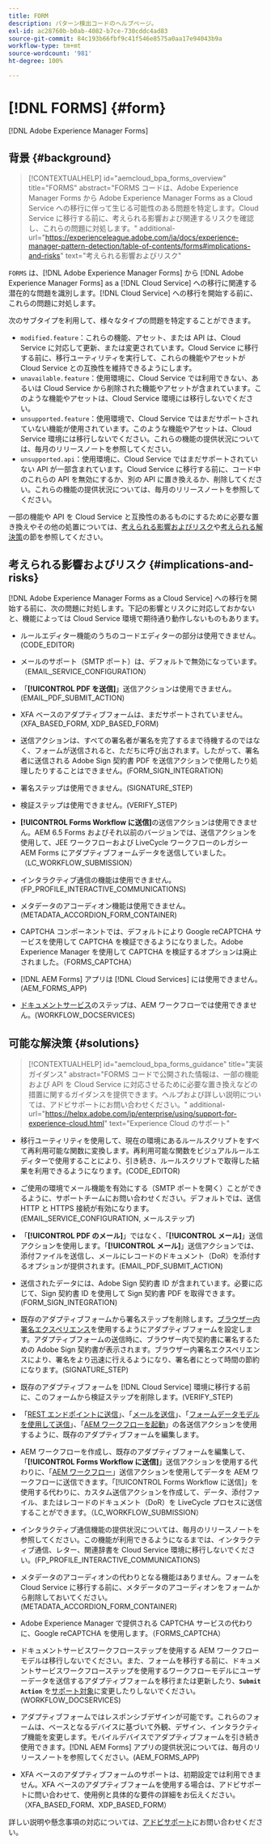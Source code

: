 ```yaml
---
title: FORM
description: パターン検出コードのヘルプページ。
exl-id: ac28760b-b0ab-4082-b7ce-730cddc4ad83
source-git-commit: 84c193b66fbf9c41f546e8575a0aa17e94043b9a
workflow-type: tm+mt
source-wordcount: '981'
ht-degree: 100%

---
```


# [!DNL FORMS] {#form}

[!DNL Adobe Experience Manager Forms]

## 背景 {#background}

>[!CONTEXTUALHELP]
>id="aemcloud_bpa_forms_overview"
>title="FORMS"
>abstract="FORMS コードは、Adobe Experience Manager Forms から Adobe Experience Manager Forms as a Cloud Service への移行に伴って生じる可能性のある問題を特定します。Cloud Service に移行する前に、考えられる影響および関連するリスクを確認し、これらの問題に対処します。"
>additional-url="https://experienceleague.adobe.com/ja/docs/experience-manager-pattern-detection/table-of-contents/forms#implications-and-risks" text="考えられる影響およびリスク"

`FORMS` は、[!DNL Adobe Experience Manager Forms] から [!DNL Adobe Experience Manager Forms] as a [!DNL Cloud Service] への移行に関連する潜在的な問題を識別します。[!DNL Cloud Service] への移行を開始する前に、これらの問題に対処します。

次のサブタイプを利用して、様々なタイプの問題を特定することができます。

* `modified.feature`：これらの機能、アセット、または API は、Cloud Service に対応して更新、または変更されています。Cloud Service に移行する前に、移行ユーティリティを実行して、これらの機能やアセットが Cloud Service との互換性を維持できるようにします。
* `unavailable.feature`：使用環境に、Cloud Service では利用できない、あるいは Cloud Service から削除された機能やアセットが含まれています。このような機能やアセットは、Cloud Service 環境には移行しないでください。
* `unsupported.feature`：使用環境で、Cloud Service ではまだサポートされていない機能が使用されています。このような機能やアセットは、Cloud Service 環境には移行しないでください。これらの機能の提供状況については、毎月のリリースノートを参照してください。
* `unsupported.api`：使用環境に、Cloud Service ではまだサポートされていない API が一部含まれています。Cloud Service に移行する前に、コード中のこれらの API を無効にするか、別の API に置き換えるか、削除してください。これらの機能の提供状況については、毎月のリリースノートを参照してください。

一部の機能や API を Cloud Service と互換性のあるものにするために必要な置き換えやその他の処置については、[考えられる影響およびリスク](#implications-and-risks)や[考えられる解決策](#solutions)の節を参照してください。

## 考えられる影響およびリスク {#implications-and-risks}

[!DNL Adobe Experience Manager Forms as a Cloud Service] への移行を開始する前に、次の問題に対処します。下記の影響とリスクに対応しておかないと、機能によっては Cloud Service 環境で期待通り動作しないものもあります。

* ルールエディター機能のうちのコードエディターの部分は使用できません。(CODE_EDITOR)

* メールのサポート（SMTP ポート）は、デフォルトで無効になっています。（EMAIL_SERVICE_CONFIGURATION）

* 「**[!UICONTROL PDF を送信]**」送信アクションは使用できません。(EMAIL_PDF_SUBMIT_ACTION)

* XFA ベースのアダプティブフォームは、まだサポートされていません。(XFA_BASED_FORM, XDP_BASED_FORM)

* 送信アクションは、すべての署名者が署名を完了するまで待機するのではなく、フォームが送信されると、ただちに呼び出されます。したがって、署名者に送信される Adobe Sign 契約書 PDF を送信アクションで使用したり処理したりすることはできません。(FORM_SIGN_INTEGRATION)

* 署名ステップは使用できません。(SIGNATURE_STEP)

* 検証ステップは使用できません。(VERIFY_STEP)

* **[!UICONTROL Forms Workflow に送信]**&#x200B;の送信アクションは使用できません。AEM 6.5 Forms およびそれ以前のバージョンでは、送信アクションを使用して、JEE ワークフローおよび LiveCycle ワークフローのレガシー AEM Forms にアダプティブフォームデータを送信していました。（LC_WORKFLOW_SUBMISSION）

* インタラクティブ通信の機能は使用できません。(FP_PROFILE_INTERACTIVE_COMMUNICATIONS)

* メタデータのアコーディオン機能は使用できません。(METADATA_ACCORDION_FORM_CONTAINER)

* CAPTCHA コンポーネントでは、デフォルトにより Google reCAPTCHA サービスを使用して CAPTCHA を検証できるようになりました。Adobe Experience Manager を使用して CAPTCHA を検証するオプションは廃止されました。（FORMS_CAPTCHA）

* [!DNL AEM Forms] アプリは [!DNL Cloud Services] には使用できません。(AEM_FORMS_APP)

* [ドキュメントサービス](https://experienceleague.adobe.com/ja/docs/experience-manager-65/content/forms/install-aem-forms/osgi-installation/install-configure-document-services#deployment-topology)のステップは、AEM ワークフローでは使用できません。(WORKFLOW_DOCSERVICES)

## 可能な解決策 {#solutions}

>[!CONTEXTUALHELP]
>id="aemcloud_bpa_forms_guidance"
>title="実装ガイダンス"
>abstract="FORMS コードで公開された情報は、一部の機能および API を Cloud Service に対応させるために必要な置き換えなどの措置に関するガイダンスを提供できます。ヘルプおよび詳しい説明については、アドビサポートにお問い合わせください。"
>additional-url="https://helpx.adobe.com/jp/enterprise/using/support-for-experience-cloud.html" text="Experience Cloud のサポート"

* 移行ユーティリティを使用して、現在の環境にあるルールスクリプトをすべて再利用可能な関数に変換します。再利用可能な関数をビジュアルルールエディターで使用することにより、引き続き、ルールスクリプトで取得した結果を利用できるようになります。(CODE_EDITOR)

* ご使用の環境でメール機能を有効にする（SMTP ポートを開く）ことができるように、サポートチームにお問い合わせください。デフォルトでは、送信 HTTP と HTTPS 接続が有効になります。(EMAIL_SERVICE_CONFIGURATION, メールステップ)

* 「**[!UICONTROL PDF のメール]**」ではなく、「**[!UICONTROL メール]**」送信アクションを使用します。「**[!UICONTROL メール]**」送信アクションでは、添付ファイルを送信し、メールにレコードのドキュメント（DoR）を添付するオプションが提供されます。(EMAIL_PDF_SUBMIT_ACTION)

* 送信されたデータには、Adobe Sign 契約書 ID が含まれています。必要に応じて、Sign 契約書 ID を使用して Sign 契約書 PDF を取得できます。(FORM_SIGN_INTEGRATION)

* 既存のアダプティブフォームから署名ステップを削除します。[ブラウザー内署名エクスペリエンス](https://blog.developer.adobe.com/using-adobe-sign-to-e-sign-an-adaptive-form-heres-the-best-way-to-do-it-dc3e15f9b684)を使用するようにアダプティブフォームを設定します。アダプティブフォームの送信時に、ブラウザー内で契約書に署名するための Adobe Sign 契約書が表示されます。ブラウザー内署名エクスペリエンスにより、署名をより迅速に行えるようになり、署名者にとって時間の節約になります。(SIGNATURE_STEP)

* 既存のアダプティブフォームを [!DNL Cloud Service] 環境に移行する前に、このフォームから検証ステップを削除します。(VERIFY_STEP)

* 「[REST エンドポイントに送信](https://experienceleague.adobe.com/ja/docs/experience-manager-cloud-service/content/forms/adaptive-forms-authoring/authoring-adaptive-forms-foundation-components/configure-submit-actions-and-metadata-submission/configuring-submit-actions#submit-to-rest-endpoint)」、「[メールを送信](https://experienceleague.adobe.com/ja/docs/experience-manager-cloud-service/content/forms/adaptive-forms-authoring/authoring-adaptive-forms-foundation-components/configure-submit-actions-and-metadata-submission/configuring-submit-actions#send-email)」、「[フォームデータモデルを使用して送信](https://experienceleague.adobe.com/ja/docs/experience-manager-cloud-service/content/forms/adaptive-forms-authoring/authoring-adaptive-forms-foundation-components/configure-submit-actions-and-metadata-submission/configuring-submit-actions#submit-using-form-data-model)」、「[AEM ワークフローを起動](https://experienceleague.adobe.com/ja/docs/experience-manager-cloud-service/content/forms/adaptive-forms-authoring/authoring-adaptive-forms-foundation-components/configure-submit-actions-and-metadata-submission/configuring-submit-actions#invoke-an-aem-workflow)」の各送信アクションを使用するように、既存のアダプティブフォームを編集します。

* AEM ワークフローを作成し、既存のアダプティブフォームを編集して、「**[!UICONTROL Forms Workflow に送信]**」送信アクションを使用する代わりに、「[AEM ワークフロー](https://experienceleague.adobe.com/ja/docs/experience-manager-cloud-service/content/forms/adaptive-forms-authoring/authoring-adaptive-forms-foundation-components/configure-submit-actions-and-metadata-submission/configuring-submit-actions#invoke-an-aem-workflow)」送信アクションを使用してデータを AEM ワークフローに送信できます。「[!UICONTROL Forms Workflow に送信]」を使用する代わりに、カスタム送信アクションを作成して、データ、添付ファイル、またはレコードのドキュメント（DoR）を LiveCycle プロセスに送信することができます。（LC_WORKFLOW_SUBMISSION）

* インタラクティブ通信機能の提供状況については、毎月のリリースノートを参照してください。この機能が利用できるようになるまでは、インタラクティブ通信、レター、関連辞書を Cloud Service 環境に移行しないでください。(FP_PROFILE_INTERACTIVE_COMMUNICATIONS)

* メタデータのアコーディオンの代わりとなる機能はありません。フォームを Cloud Service に移行する前に、メタデータのアコーディオンをフォームから削除しておいてください。(METADATA_ACCORDION_FORM_CONTAINER)

* Adobe Experience Manager で提供される CAPTCHA サービスの代わりに、Google reCAPTCHA を使用します。（FORMS_CAPTCHA）

* ドキュメントサービスワークフローステップを使用する AEM ワークフローモデルは移行しないでください。また、フォームを移行する前に、ドキュメントサービスワークフローステップを使用するワークフローモデルにユーザーデータを送信するアダプティブフォームを移行または更新したり、**`Submit Action`** を[サポート対象](https://experienceleague.adobe.com/ja/docs/experience-manager-cloud-service/content/forms/adaptive-forms-authoring/authoring-adaptive-forms-foundation-components/configure-submit-actions-and-metadata-submission/configuring-submit-actions)に変更したりしないでください。(WORKFLOW_DOCSERVICES)

* アダプティブフォームではレスポンシブデザインが可能です。これらのフォームは、ベースとなるデバイスに基づいて外観、デザイン、インタラクティブ機能を変更します。モバイルデバイスでアダプティブフォームを引き続き使用できます。[!DNL AEM Forms] アプリの提供状況については、毎月のリリースノートを参照してください。(AEM_FORMS_APP)

* XFA ベースのアダプティブフォームのサポートは、初期設定では利用できません。XFA ベースのアダプティブフォームを使用する場合は、アドビサポートに問い合わせて、使用例と具体的な要件の詳細をお伝えください。（XFA_BASED_FORM、XDP_BASED_FORM）

詳しい説明や懸念事項の対応については、[アドビサポート](https://helpx.adobe.com/jp/enterprise/using/support-for-experience-cloud.html)にお問い合わせください。
